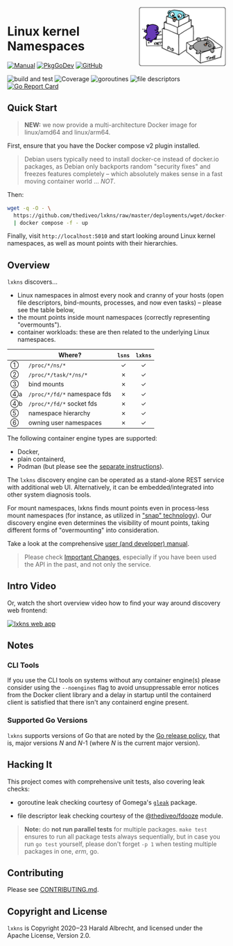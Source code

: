 <img alt="lxkns logo" align="right" width="200" src="docs/_images/lxkns-gophers.png">

# Linux kernel Namespaces

[![Manual](https://img.shields.io/badge/view-manual-blue)](https://thediveo.github.io/lxkns)
[![PkgGoDev](https://img.shields.io/badge/-reference-blue?logo=go&logoColor=white&labelColor=505050)](https://pkg.go.dev/github.com/thediveo/lxkns)
[![GitHub](https://img.shields.io/github/license/thediveo/lxkns)](https://img.shields.io/github/license/thediveo/lxkns)

![build and test](https://github.com/thediveo/lxkns/workflows/build%20and%20test/badge.svg?branch=master)
![Coverage](https://img.shields.io/badge/Coverage-82.1%25-brightgreen)
![goroutines](https://img.shields.io/badge/go%20routines-not%20leaking-success)
![file descriptors](https://img.shields.io/badge/file%20descriptors-not%20leaking-success)
[![Go Report Card](https://goreportcard.com/badge/github.com/thediveo/lxkns)](https://goreportcard.com/report/github.com/thediveo/lxkns)

## Quick Start

> **NEW:** we now provide a multi-architecture Docker image for linux/amd64 and
> linux/arm64.

First, ensure that you have the Docker compose v2 plugin installed.

> Debian users typically need to install docker-ce instead of docker.io
> packages, as Debian only backports random "security fixes" and freezes
> features completely – which absolutely makes sense in a fast moving container
> world ... _NOT_.

Then:

```bash
wget -q -O - \
  https://github.com/thediveo/lxkns/raw/master/deployments/wget/docker-compose.yaml \
  | docker compose -f - up
```

Finally, visit `http://localhost:5010` and start looking around Linux kernel
namespaces, as well as mount points with their hierarchies.

## Overview

`lxkns` discovers...
- Linux namespaces in almost every nook and cranny of your hosts (open file
  descriptors, bind-mounts, processes, and now even tasks) – please see the table below,
- the mount points inside mount namespaces (correctly representing
  "overmounts").
- container workloads: these are then related to the underlying Linux
  namespaces.

| | Where? | `lsns` | `lxkns` |
| --- | --- | :---: | :---: |
| ①  | `/proc/*/ns/*` | ✓ | ✓ |
| ②  | `/proc/*/task/*/ns/*` | ✗ | ✓ |
| ③  | bind mounts | ✗ | ✓ |
| ➃a | `/proc/*/fd/*` namespace fds | ✗ | ✓ |
| ➃b | `/proc/*/fd/*` socket fds | ✗ | ✓ |
| ➄  | namespace hierarchy | ✗ | ✓ |
| ➅  | owning user namespaces | ✗ | ✓ |

The following container engine types are supported:
- Docker,
- plain containerd,
- Podman (but please see the [separate instructions](podman.md)).

The `lxkns` discovery engine can be operated as a stand-alone REST service with
additional web UI. Alternatively, it can be embedded/integrated into other
system diagnosis tools.

For mount namespaces, lxkns finds mount points even in process-less mount
namespaces (for instance, as utilized in ["snap"
technology](https://snapcraft.io/docs)). Our discovery engine even determines
the visibility of mount points, taking different forms of "overmounting" into
consideration.

Take a look at the comprehensive [user (and developer)
manual](https://thediveo.github.io/lxkns).

> Please check [Important Changes](https://thediveo.github.io/lxkns#/changelog),
> especially if you have been used the API in the past, and not only the
> service.

## Intro Video

Or, watch the short overview video how to find your way around discovery web
frontend:

[![lxkns web
app](https://img.youtube.com/vi/4e6_jGLM9JA/0.jpg)](https://www.youtube.com/watch?v=4e6_jGLM9JA)

## Notes

### CLI Tools

If you use the CLI tools on systems without any container engine(s) please
consider using the `--noengines` flag to avoid unsuppressable error notices from
the Docker client library and a delay in startup until the containerd client is
satisfied that there isn't any containerd engine present.

### Supported Go Versions

`lxkns` supports versions of Go that are noted by the [Go release
policy](https://golang.org/doc/devel/release.html#policy), that is, major
versions _N_ and _N_-1 (where _N_ is the current major version).

## Hacking It

This project comes with comprehensive unit tests, also covering leak checks:

* goroutine leak checking courtesy of Gomega's
  [`gleak`](https://onsi.github.io/gomega/#codegleakcode-finding-leaked-goroutines)
  package.

* file descriptor leak checking courtesy of the
  [@thediveo/fdooze](https://github.com/thediveo/fdooze) module.

> **Note:** do **not run parallel tests** for multiple packages. `make test`
ensures to run all package tests always sequentially, but in case you run `go
test` yourself, please don't forget `-p 1` when testing multiple packages in
one, _erm_, go.

## Contributing

Please see [CONTRIBUTING.md](CONTRIBUTING.md).

## Copyright and License

`lxkns` is Copyright 2020‒23 Harald Albrecht, and licensed under the Apache
License, Version 2.0.
